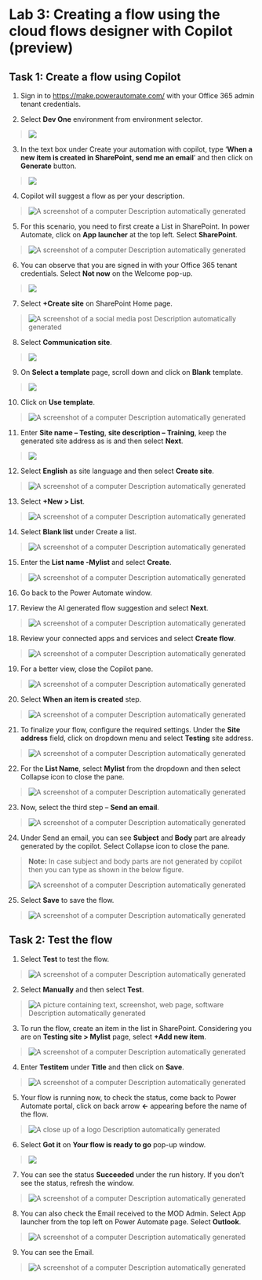 # **Lab 3: Creating a flow using the cloud flows designer with Copilot (preview)**

## **Task 1: Create a flow using Copilot**

1.  Sign in to <https://make.powerautomate.com/> with your Office 365
    admin tenant credentials.

2.  Select **Dev One** environment from environment selector.

> ![](./media/image1.png)

3.  In the text box under Create your automation with copilot, type
    ‘**When a new item is created in SharePoint, send me an email**’ and
    then click on **Generate** button.

> ![](./media/image2.png)

4.  Copilot will suggest a flow as per your description.

> ![A screenshot of a computer Description automatically
> generated](./media/image3.png)

5.  For this scenario, you need to first create a List in SharePoint. In
    power Automate, click on **App launcher** at the top left. Select
    **SharePoint**.

> ![A screenshot of a computer Description automatically
> generated](./media/image4.png)

6.  You can observe that you are signed in with your Office 365 tenant
    credentials. Select **Not now** on the Welcome pop-up.

> ![](./media/image5.png)

7.  Select **+Create site** on SharePoint Home page.

> ![A screenshot of a social media post Description automatically
> generated](./media/image6.png)

8.  Select **Communication site**.

> ![](./media/image7.png)

9.  On **Select a template** page, scroll down and click on **Blank**
    template.

> ![](./media/image8.png)

10. Click on **Use template**.

> ![A screenshot of a computer Description automatically
> generated](./media/image9.png)

11. Enter **Site name – Testing**, **site description – Training**, keep
    the generated site address as is and then select **Next**.

> ![](./media/image10.png)

12. Select **English** as site language and then select **Create site**.

> ![A screenshot of a computer Description automatically
> generated](./media/image11.png)

13. Select **+New \> List**.

> ![A screenshot of a computer Description automatically
> generated](./media/image12.png)

14. Select **Blank list** under Create a list.

> ![A screenshot of a computer Description automatically
> generated](./media/image13.png)

15. Enter the **List name -Mylist** and select **Create**.

> ![A screenshot of a computer Description automatically
> generated](./media/image14.png)

16. Go back to the Power Automate window.

17. Review the AI generated flow suggestion and select **Next**.

> ![A screenshot of a computer Description automatically
> generated](./media/image15.png)

18. Review your connected apps and services and select **Create flow**.

> ![A screenshot of a computer Description automatically
> generated](./media/image16.png)

19. For a better view, close the Copilot pane.

> ![A screenshot of a computer Description automatically
> generated](./media/image17.png)

20. Select **When an item is created** step.

> ![A screenshot of a computer Description automatically
> generated](./media/image18.png)

21. To finalize your flow, configure the required settings. Under the
    **Site address** field, click on dropdown menu and select
    **Testing** site address.

> ![A screenshot of a computer Description automatically
> generated](./media/image19.png)

22. For the **List Name**, select **Mylist** from the dropdown and then
    select Collapse icon to close the pane.

> ![A screenshot of a computer Description automatically
> generated](./media/image20.png)

23. Now, select the third step – **Send an email**.

> ![A screenshot of a computer Description automatically
> generated](./media/image21.png)

24. Under Send an email, you can see **Subject** and **Body** part are
    already generated by the copilot. Select Collapse icon to close the
    pane.

> **Note:** In case subject and body parts are not generated by copilot
> then you can type as shown in the below figure.
>
> ![A screenshot of a computer Description automatically
> generated](./media/image22.png)

25. Select **Save** to save the flow.

> ![A screenshot of a computer Description automatically
> generated](./media/image23.png)

## **Task 2: Test the flow**

1.  Select **Test** to test the flow.

> ![A screenshot of a computer Description automatically
> generated](./media/image24.png)

2.  Select **Manually** and then select **Test**.

> ![A picture containing text, screenshot, web page, software
> Description automatically generated](./media/image25.png)

3.  To run the flow, create an item in the list in SharePoint.
    Considering you are on **Testing site \> Mylist** page, select
    **+Add new item**.

> ![A screenshot of a computer Description automatically
> generated](./media/image26.png)

4.  Enter **Testitem** under **Title** and then click on **Save**.

> ![A screenshot of a computer Description automatically
> generated](./media/image27.png)

5.  Your flow is running now, to check the status, come back to Power
    Automate portal, click on back arrow **\<-** appearing before the
    name of the flow.

> ![A close up of a logo Description automatically
> generated](./media/image28.png)

6.  Select **Got it** on **Your flow is ready to go** pop-up window.

> ![](./media/image29.png)

7.  You can see the status **Succeeded** under the run history. If you
    don’t see the status, refresh the window.

> ![A screenshot of a computer Description automatically
> generated](./media/image30.png)

8.  You can also check the Email received to the MOD Admin. Select App
    launcher from the top left on Power Automate page. Select
    **Outlook**.

> ![A screenshot of a computer Description automatically
> generated](./media/image31.png)

9.  You can see the Email.

> ![A screenshot of a computer Description automatically
> generated](./media/image32.png)
